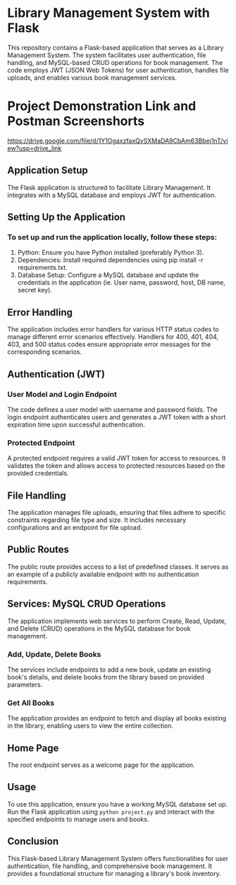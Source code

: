 # Library Management System with Flask

This repository contains a Flask-based application that serves as a Library Management System. The system facilitates user authentication, file handling, and MySQL-based CRUD operations for book management. The code employs JWT (JSON Web Tokens) for user authentication, handles file uploads, and enables various book management services.

# Project Demonstration Link and Postman Screenshorts
https://drive.google.com/file/d/1Y1OgaxzfaxQvSXMaDA9CbAm63Bbej1nT/view?usp=drive_link

## Application Setup

The Flask application is structured to facilitate Library Management. It integrates with a MySQL database and employs JWT for authentication.

## Setting Up the Application
### To set up and run the application locally, follow these steps:
1) Python: Ensure you have Python installed (preferably Python 3).
2) Dependencies: Install required dependencies using pip install -r requirements.txt.
3) Database Setup: Configure a MySQL database and update the credentials in the application (ie. User name, password, host, DB name, secret key).

## Error Handling

The application includes error handlers for various HTTP status codes to manage different error scenarios effectively. Handlers for 400, 401, 404, 403, and 500 status codes ensure appropriate error messages for the corresponding scenarios.

## Authentication (JWT)

### User Model and Login Endpoint

The code defines a user model with username and password fields. The login endpoint authenticates users and generates a JWT token with a short expiration time upon successful authentication.

### Protected Endpoint

A protected endpoint requires a valid JWT token for access to resources. It validates the token and allows access to protected resources based on the provided credentials.

## File Handling

The application manages file uploads, ensuring that files adhere to specific constraints regarding file type and size. It includes necessary configurations and an endpoint for file upload.

## Public Routes

The public route provides access to a list of predefined classes. It serves as an example of a publicly available endpoint with no authentication requirements.

## Services: MySQL CRUD Operations

The application implements web services to perform Create, Read, Update, and Delete (CRUD) operations in the MySQL database for book management.

### Add, Update, Delete Books

The services include endpoints to add a new book, update an existing book's details, and delete books from the library based on provided parameters.

### Get All Books

The application provides an endpoint to fetch and display all books existing in the library, enabling users to view the entire collection.

## Home Page

The root endpoint serves as a welcome page for the application.

## Usage

To use this application, ensure you have a working MySQL database set up. Run the Flask application using `python project.py` and interact with the specified endpoints to manage users and books.

## Conclusion

This Flask-based Library Management System offers functionalities for user authentication, file handling, and comprehensive book management. It provides a foundational structure for managing a library's book inventory.
